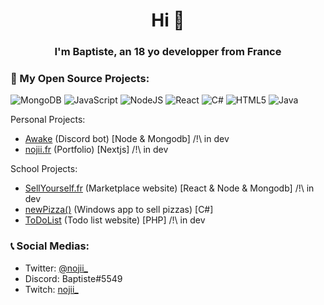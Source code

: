 <h1 align="center">Hi 👋</h1>

<h3 align="center">I'm Baptiste, an 18 yo developper from France</h3>
<h3>🧩 My Open Source Projects: </h3>

![MongoDB](https://img.shields.io/badge/MongoDB-%234ea94b.svg?style=for-the-badge&logo=mongodb&logoColor=white)
![JavaScript](https://img.shields.io/badge/javascript-%23323330.svg?style=for-the-badge&logo=javascript&logoColor=%23F7DF1E) 
![NodeJS](https://img.shields.io/badge/node.js-6DA55F?style=for-the-badge&logo=node.js&logoColor=white) 
![React](https://img.shields.io/badge/react-%2320232a.svg?style=for-the-badge&logo=react&logoColor=%2361DAFB)
![C#](https://img.shields.io/badge/c%23-%23239120.svg?style=for-the-badge&logo=c-sharp&logoColor=white)
![HTML5](https://img.shields.io/badge/html5-%23E34F26.svg?style=for-the-badge&logo=html5&logoColor=white)
![Java](https://img.shields.io/badge/java-%23ED8B00.svg?style=for-the-badge&logo=java&logoColor=white)

Personal Projects:
- [Awake](https://github.com/Baptiiiiste/Awake) (Discord bot) [Node & Mongodb] /!\ in dev
- [nojii.fr](https://github.com/Baptiiiiste/nojii.fr) (Portfolio) [Nextjs] /!\ in dev

School Projects:
- [SellYourself.fr](https://github.com/Baptiiiiste/SellYourself) (Marketplace website) [React & Node & Mongodb] /!\ in dev
- [newPizza()](https://github.com/Baptiiiiste/newPizza) (Windows app to sell pizzas) [C#]
- [ToDoList](https://github.com/Baptiiiiste/ToDoList) (Todo list website) [PHP] /!\ in dev

<h3>📞 Social Medias: </h3>

- Twitter: [@nojii_](https://twitter.com/nojii_)
- Discord: Baptiste#5549
- Twitch: [nojii_](https://www.twitch.tv/nojii_)



<!-- <div align="center" >
  <img src="https://github-readme-stats.vercel.app/api?username=baptiiiiste&show_icons=true&count_private=true&hide_border=true" align="center" />
</div> -->



<!-- ! OLD


[Imgur](https://i.imgur.com/cLWuXp0.png?1)

<div align="center">
<a href="https://github.com/baptiiiiste" target="_blank">
<img src=https://img.shields.io/badge/github-%2324292e.svg?&style=for-the-badge&logo=github&logoColor=white alt=github style="margin-bottom: 5px;" />
</a>
<a href="https://twitter.com/nojii_" target="_blank">
<img src=https://img.shields.io/badge/twitter-%2300acee.svg?&style=for-the-badge&logo=twitter&logoColor=white alt=twitter style="margin-bottom: 5px;" />
</a>
</div> 

<div align="center" >
  <h3> ⭐️ Informations </h3>
  <p>Baptiste, 18 yo French guy studying at Clermont-Ferrand, IUT Informatique</p>
</div>

<div align="center" >
  <h3> ⭐️ Social Medias </h3>
  <p>Twitter 🐤 @nojii_</br>Discord 📄 Baptiste#5549</br>Twitch 🎙️ .tv/nojii_</p>
</div> 
-->
